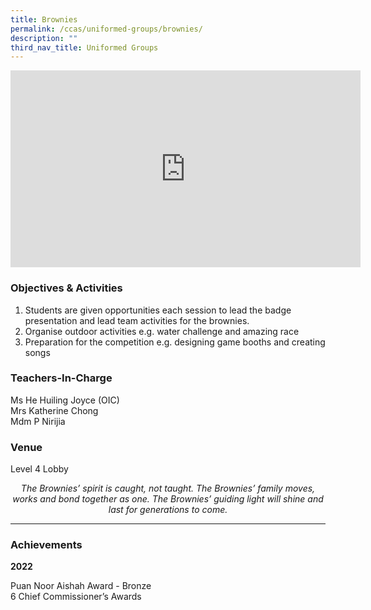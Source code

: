 ```yaml
---
title: Brownies
permalink: /ccas/uniformed-groups/brownies/
description: ""
third_nav_title: Uniformed Groups
---
```

<iframe allowfullscreen="" allow="accelerometer; autoplay; clipboard-write; encrypted-media; gyroscope; picture-in-picture; web-share" frameborder="0" title="YouTube video player" src="https://www.youtube.com/embed/S9ixAhPj0hE?si=60Y3bU3p4sZhGOBo" height="315" width="560"></iframe>

### Objectives &amp; Activities

1.  Students are given opportunities each session to lead the badge presentation and lead team activities for the brownies.
2.  Organise outdoor activities e.g. water challenge and amazing race
3.  Preparation for the competition e.g. designing game booths and creating songs

### Teachers-In-Charge

Ms He Huiling Joyce (OIC) <br>
Mrs Katherine Chong <br>
Mdm P Nirijia

### Venue

Level 4 Lobby

<center><i>The Brownies’ spirit is caught, not taught. The Brownies’ family moves, works and bond together as one. The Brownies’ guiding light will shine and last for generations to come.</i></center>

***

### Achievements

**2022**

Puan Noor Aishah Award - Bronze <br>
6 Chief Commissioner’s Awards